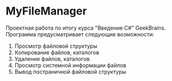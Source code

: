 # MyFileManager
Проектная работа по итогу курса "Введение C#" GeekBrains.
Программа предусматривает следующие возможности:
1) Просмотр файловой структуры
2) Копирование файлов, каталогов
3) Удаление файлов, каталогов
4) Просмотр системной информации файлов
5) Вывод постраничной файловой структуры
